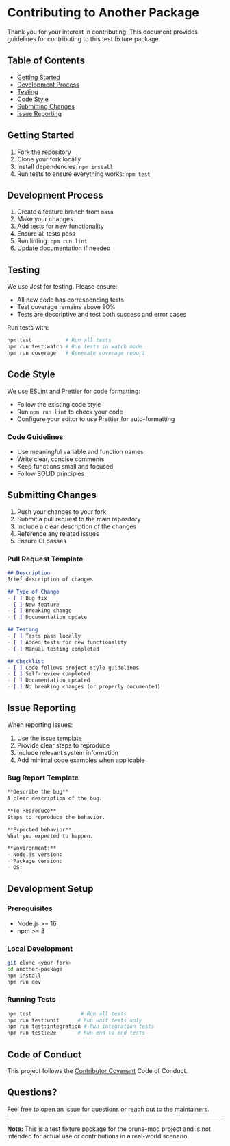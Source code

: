 # Contributing to Another Package

Thank you for your interest in contributing! This document provides guidelines for contributing to this test fixture package.

## Table of Contents

- [Getting Started](#getting-started)
- [Development Process](#development-process)
- [Testing](#testing)
- [Code Style](#code-style)
- [Submitting Changes](#submitting-changes)
- [Issue Reporting](#issue-reporting)

## Getting Started

1. Fork the repository
2. Clone your fork locally
3. Install dependencies: `npm install`
4. Run tests to ensure everything works: `npm test`

## Development Process

1. Create a feature branch from `main`
2. Make your changes
3. Add tests for new functionality
4. Ensure all tests pass
5. Run linting: `npm run lint`
6. Update documentation if needed

## Testing

We use Jest for testing. Please ensure:

- All new code has corresponding tests
- Test coverage remains above 90%
- Tests are descriptive and test both success and error cases

Run tests with:

```bash
npm test           # Run all tests
npm run test:watch # Run tests in watch mode
npm run coverage   # Generate coverage report
```

## Code Style

We use ESLint and Prettier for code formatting:

- Follow the existing code style
- Run `npm run lint` to check your code
- Configure your editor to use Prettier for auto-formatting

### Code Guidelines

- Use meaningful variable and function names
- Write clear, concise comments
- Keep functions small and focused
- Follow SOLID principles

## Submitting Changes

1. Push your changes to your fork
2. Submit a pull request to the main repository
3. Include a clear description of the changes
4. Reference any related issues
5. Ensure CI passes

### Pull Request Template

```markdown
## Description
Brief description of changes

## Type of Change
- [ ] Bug fix
- [ ] New feature
- [ ] Breaking change
- [ ] Documentation update

## Testing
- [ ] Tests pass locally
- [ ] Added tests for new functionality
- [ ] Manual testing completed

## Checklist
- [ ] Code follows project style guidelines
- [ ] Self-review completed
- [ ] Documentation updated
- [ ] No breaking changes (or properly documented)
```

## Issue Reporting

When reporting issues:

1. Use the issue template
2. Provide clear steps to reproduce
3. Include relevant system information
4. Add minimal code examples when applicable

### Bug Report Template

```markdown
**Describe the bug**
A clear description of the bug.

**To Reproduce**
Steps to reproduce the behavior.

**Expected behavior**
What you expected to happen.

**Environment:**
- Node.js version:
- Package version:
- OS:
```

## Development Setup

### Prerequisites

- Node.js >= 16
- npm >= 8

### Local Development

```bash
git clone <your-fork>
cd another-package
npm install
npm run dev
```

### Running Tests

```bash
npm test                # Run all tests
npm run test:unit      # Run unit tests only
npm run test:integration # Run integration tests
npm run test:e2e       # Run end-to-end tests
```

## Code of Conduct

This project follows the [Contributor Covenant](https://www.contributor-covenant.org/) Code of Conduct.

## Questions?

Feel free to open an issue for questions or reach out to the maintainers.

---

**Note:** This is a test fixture package for the prune-mod project and is not intended for actual use or contributions in a real-world scenario.
